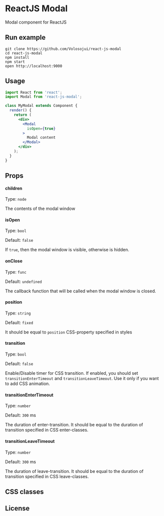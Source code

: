 # ReactJS Modal
Modal component for ReactJS

## Run example

```
git clone https://github.com/Volosojui/react-js-modal
cd react-js-modal
npm install
npm start
open http://localhost:9000
```

## Usage

```jsx
import React from 'react';
import Modal from 'react-js-modal';

class MyModal extends Component {
  render() {
    return (
      <div>
        <Modal
          isOpen={true}
        >
          Modal content
        </Modal>
      </div>
    );
  }
}

```

## Props

#### children
Type: `node`

The contents of the modal window

#### isOpen
Type: `bool`

Default: `false`

If `true`, then the modal window is visible, otherwise is hidden.

#### onClose
Type: `func`

Default: `undefined`

The callback function that will be called when the modal window is closed.

#### position
Type: `string`

Default: `fixed`

It should be equal to `position` CSS-property specified in styles

#### transition
Type: `bool`

Default: `false`

Enable/Disable timer for CSS transition. If enabled, you should set `transitionEnterTimeout` and `transitionLeaveTimeout`.
Use it only if you want to add CSS animation.

#### transitionEnterTimeout
Type: `number`

Default: `300` ms

The duration of enter-transition. It should be equal to the duration of transition specified in CSS enter-classes.

#### transitionLeaveTimeout
Type: `number`

Default: `300` ms

The duration of leave-transition. It should be equal to the duration of transition specified in CSS leave-classes.

## CSS classes

## License